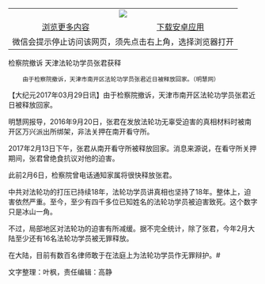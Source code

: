 

<table>
  <tr>
    <td align="center" colspan="2">
      <a href="https://github.com/ogate/ogate/blob/master/README.md"><img src="https://cloud.githubusercontent.com/assets/11880933/13434984/f430fae2-e012-11e5-814f-c2df1e82b247.jpg"/></a>
    </td>
  </tr>
  <tr>
    <td align="center">
      <a href="https://s3.ap-south-1.amazonaws.com/ogatem/oGate.htm?from=oNote">浏览更多内容</a>
    </td>
    <td align="center">
      <a href="https://raw.githubusercontent.com/ogate/up/master/ogate.apk">下载安卓应用</a>
    </td>
  </tr>
  <tr>
    <td align="center" colspan="2">
      微信会提示停止访问该网页，须先点击右上角，选择浏览器打开
    </td>
  </tr>
</table>    



检察院撤诉 天津法轮功学员张君获释






        由于检察院撤诉，天津市南开区法轮功学员张君近日被释放回家。（明慧网）




【大纪元2017年03月29日讯】由于检察院撤诉，天津市南开区法轮功学员张君近日被释放回家。


明慧网报导，2016年9月20日，张君在发放法轮功无辜受迫害的真相材料时被南开区万兴派出所绑架，非法关押在南开看守所。


2017年2月13日下午，张君从南开看守所被释放回家。消息来源说，在看守所关押期间，张君曾绝食抗议对他的迫害。


此前2月6日，检察院曾电话通知家属将很快释放张君。


中共对法轮功的打压已持续18年，法轮功学员讲真相也坚持了18年。整体上，迫害依然严重。至今，至少有四千多位已知姓名的法轮功学员被迫害致死。这个数字只是冰山一角。


不过，局部地区对法轮功的迫害有所减缓。据不完全统计，除了张君，今年2月大陆至少还有16名法轮功学员被无罪释放。


在大陆，目前有数百名律师敢于在法庭上为法轮功学员作无罪辩护。#


文字整理：叶枫，责任编辑：高静




